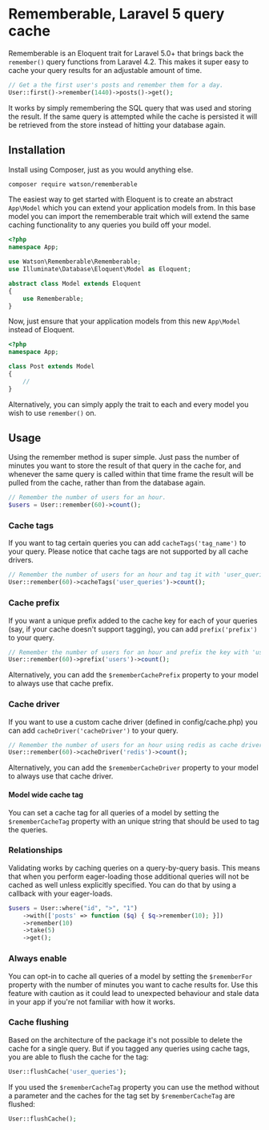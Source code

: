 Rememberable, Laravel 5 query cache
===================================

Rememberable is an Eloquent trait for Laravel 5.0+ that brings back the `remember()` query functions from Laravel 4.2. This makes it super easy to cache your query results for an adjustable amount of time.

```php
// Get a the first user's posts and remember them for a day.
User::first()->remember(1440)->posts()->get();
```

It works by simply remembering the SQL query that was used and storing the result. If the same query is attempted while the cache is persisted it will be retrieved from the store instead of hitting your database again.

## Installation

Install using Composer, just as you would anything else.

```sh
composer require watson/rememberable
```

The easiest way to get started with Eloquent is to create an abstract `App\Model` which you can extend your application models from. In this base model you can import the rememberable trait which will extend the same caching functionality to any queries you build off your model.

```php
<?php
namespace App;

use Watson\Rememberable\Rememberable;
use Illuminate\Database\Eloquent\Model as Eloquent;

abstract class Model extends Eloquent
{
    use Rememberable;
}
```

Now, just ensure that your application models from this new `App\Model` instead of Eloquent.

```php
<?php
namespace App;

class Post extends Model
{
    //
}
```

Alternatively, you can simply apply the trait to each and every model you wish to use `remember()` on.

## Usage

Using the remember method is super simple. Just pass the number of minutes you want to store the result of that query in the cache for, and whenever the same query is called within that time frame the result will be pulled from the cache, rather than from the database again.

```php
// Remember the number of users for an hour.
$users = User::remember(60)->count();
```

### Cache tags

If you want to tag certain queries you can add `cacheTags('tag_name')` to your query. Please notice that cache tags are not supported by all cache drivers.

```php
// Remember the number of users for an hour and tag it with 'user_queries'
User::remember(60)->cacheTags('user_queries')->count();
```

### Cache prefix

If you want a unique prefix added to the cache key for each of your queries (say, if your cache doesn't support tagging), you can add `prefix('prefix')` to your query.

```php
// Remember the number of users for an hour and prefix the key with 'users'
User::remember(60)->prefix('users')->count();
```

Alternatively, you can add the `$rememberCachePrefix` property to your model to always use that cache prefix.

### Cache driver

If you want to use a custom cache driver (defined in config/cache.php) you can add `cacheDriver('cacheDriver')` to your query.

```php
// Remember the number of users for an hour using redis as cache driver
User::remember(60)->cacheDriver('redis')->count();
```

Alternatively, you can add the `$rememberCacheDriver` property to your model to always use that cache driver.

#### Model wide cache tag

You can set a cache tag for all queries of a model by setting the `$rememberCacheTag` property with an unique string that should be used to tag the queries.

### Relationships

Validating works by caching queries on a query-by-query basis. This means that when you perform eager-loading those additional queries will not be cached as well unless explicitly specified. You can do that by using a callback with your eager-loads.

```php
$users = User::where("id", ">", "1")
    ->with(['posts' => function ($q) { $q->remember(10); }])
    ->remember(10)
    ->take(5)
    ->get();
```

### Always enable

You can opt-in to cache all queries of a model by setting the `$rememberFor` property with the number of minutes you want to cache results for. Use this feature with caution as it could lead to unexpected behaviour and stale data in your app if you're not familiar with how it works.

### Cache flushing

Based on the architecture of the package it's not possible to delete the cache for a single query. But if you tagged any queries using cache tags, you are able to flush the cache for the tag:

```php
User::flushCache('user_queries');
```

If you used the `$rememberCacheTag` property you can use the method without a parameter and the caches for the tag set by `$rememberCacheTag` are flushed:

```php
User::flushCache();
```

